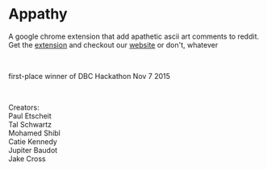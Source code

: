 # Appathy
A google chrome extension that add apathetic ascii art comments to reddit. Get the [extension](https://chrome.google.com/webstore/search/appathy) and checkout our [website](http://appathy.herokuapp.com/) or don't, whatever

<br />

first-place winner of DBC Hackathon Nov 7 2015

<br />


Creators:<br />
Paul Etscheit<br />
Tal Schwartz<br />
Mohamed Shibl<br />
Catie Kennedy<br />
Jupiter Baudot<br />
Jake Cross<br />

